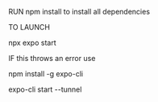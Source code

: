 RUN npm install to install all dependencies

 TO LAUNCH

  npx expo start

IF this throws an  error use 
  
  npm install -g expo-cli
 
  expo-cli start --tunnel

